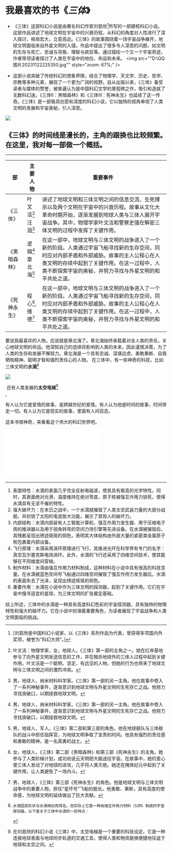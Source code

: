 # **我最喜欢的书**《*三体*》



- 《三体》这部科幻小说是由著名科幻作家刘慈欣[^1]所写的一部硬核科幻小说。这部作品讲述了地球文明在宇宙中的兴衰历程，从科幻的角度对人性进行了深入探讨，格局宏大，立意高远。《三体》的故事围绕着一场宇宙战争展开，地球文明面临来自外星文明的入侵。作品中提出了很多令人深思的问题，如文明的生存与死亡、忠诚与背叛、理智与疯狂等。通过描绘一个又一个宇宙奇迹，作者带领读者探讨了人类在宇宙中的地位、命运和未来。
  <img src=""D:\QQ图片20231122225350.jpg"" style="zoom: 67%;" />



*   这部小说突破了传统科幻的想象界限，结合了物理学、天文学、历史、哲学、宗教等多种元素，展现了一个更为广阔的视野。自从出版以来，《三体》备受读者与媒体的赞誉，被普遍认为是中国科幻文学的里程碑之作，吸引和造就了无数科幻迷。《三体Ⅱ：黑暗森林》和《三体Ⅲ：死神永生》也延续了这一传奇。《三体》是一部极具创意和深度的科幻小说，它以独特的视角审视了人类文明的发展和宇宙奥秘，引人深思。

  ![](D:\QQ图片20231123003136.jpg)

《三体》的时间线是漫长的，主角的跟换也比较频繁。在这里，我对每一部做一个概括。
---

---

| 部           | 主要人物            | 重要事件                                                     |
| ------------ | ------------------- | ------------------------------------------------------------ |
| 《三体》     | 叶文洁[^2]汪涵[^3 ] | 讲述了地球文明和三体文明之间的信息交流、生死搏杀以及两个文明在宇宙中的兴衰历程。故事从文化大革命时期开始，逐渐发展到地球人类与三体人展开宇宙战争。其中，物理学家叶文洁和警察史强在解密三体文明的过程中发挥了关键作用。 |
| 《黑暗森林》 | 逻辑[^4]章北海[^5]  | 在这一部中，地球文明与三体文明的战争进入了一个新的阶段。人类通过宇宙飞船寻找新的生存空间，同时应对内部矛盾和外部威胁。故事的主人公程心在人类文明的存续中起到了关键作用。在这一过程中，人类不断探索宇宙的奥秘，并努力寻找与外星文明的和平共处之道。 |
| 《死神永生》 | 程心[^6],维德[^7]   | 在这一部中，地球文明与三体文明的战争进入了一个新的阶段。人类通过宇宙飞船寻找新的生存空间，同时应对内部矛盾和外部威胁。故事的主人公程心在人类文明的存续中起到了关键作用。在这一过程中，人类不断探索宇宙的奥秘，并努力寻找与外星文明的和平共处之道。 |

   要说我最喜欢的人物，应该就是章北海了。章北海始终承载着对全人类的责任，关心地球文明的命运。他深知自己的选择将影响到人类的未来，因此谨慎决策，为了人类的生存和发展不懈努力。章北海是一个具有忠诚、深谋远虑、勇敢果断、自我牺牲精神、聪明才智和强烈责任心的人物。
   在三体中，有一些神奇的科技，比如三体文明的**水滴**[^8]

<img src="D:\QQ图片20231122225311.jpg" style="zoom:100%;" />

​     还有人类发展的**太空电梯**[^9]

<img src="D:\QQ图片20231122225336.jpg" style="zoom:33%;" />

有人认为它是爱情的故事，是跨越世纪的爱情。有人认为他是时间的故事，时间带走一切。有人认为它是现实的故事，里面有人间百态。

这本书很神奇，来看看这个伟大的科幻世界吧。

<iframe src="//player.bilibili.com/player.html?aid=344223355&bvid=BV1jd4y1N76w&cid=793009018&p=1" scrolling="no" border="0" frameborder="no" framespacing="0" allowfullscreen="true"> </iframe>

 

---

[^1]:[刘慈欣是中国科幻小说家，以《三体》系列作品为代表，曾获得多项国内外奖项，被誉为“科幻大师”。]



[^2]: 叶文洁：物理学家，女，地球人。《三体》第一部的主角之一。她在红岸基地参与了向外星文明发送信息的工作，并在暗杀地球外的三体人过程中起到关键作用。叶文洁是一个聪明、坚定、有远见的人物，但她的行为也带来了地球文明与三体文明之间的激烈冲突。
[^3 ]:男，地球人，纳米材料科学家。《三体》第一部的另一主角。他在故事中卷入了一系列神秘事件，逐渐意识到地球文明与外星文明的生死存亡之战。他努力寻找突破口，以期拯救地球文明。
[^4]:男，地球人，纳米材料科学家。《三体》第一部的另一主角。他在故事中卷入了一系列神秘事件，逐渐意识到地球文明与外星文明的生死存亡之战。他努力寻找突破口，以期拯救地球文明。
[^5]: 男，地球人，军人。《三体》第二部和第三部的角色。他在地球舰队与三体舰队的战斗中担任指挥官，为地球文明争取了宝贵的时间。他具有强烈的责任感和勇敢的精神，是一名英勇的战士。
[^6]: 女，地球人，《三体》第二部《黑暗森林》和第三部《死神永生》的主角。她参与了人类阶梯计划，成功劝说云天明把大脑送往宇宙。在故事中，她的爱心使三体人发动了对地球的进攻，几乎将人类灭绝。她还在掩体纪元中起到了关键作用，让人类避免了一场内斗。
[^7]: 男，地球人，《三体》第三部《死神永生》的角色。他是地球文明与三体文明战争中的重要人物，担任“星环号”飞船的舰长。他勇敢、果断，具有高度的使命感，为地球文明的延续做出了巨大贡献。
[^8]:    水滴因其形状与水滴相似而得名，但实际上它是一种由强互作用力材料（SIM）制成的宇宙探测器。以下是关于三体中水滴的一些特点：

1. 表面特性：水滴的表面几乎完全反射电磁波，使其具有极高的光学特性。同时，其表面绝对光滑，温度维持在绝对零度，原子核被强互作用力锁死，使得水滴具有无坚不摧的特性。
2. 强大破坏力：在末日之战中，一个水滴就摧毁了人类太空武装力量的大部分战舰，并封锁了太阳的电波放大功能，展示了其惊人的破坏力。
3. 内部结构：水滴内部装有人工智能计算机、强互作用力发生器、用于压缩电子雨的推进器以及用于锐角转弯的空间力场引擎等先进设备。在水滴被摧毁后，其残骸呈现出锈迹斑斑的铜色，表明其大体结构由外层大量的紧密类金属原子核包裹着内部设备。
4. 飞行原理：水滴采用涡环原理进行飞行，其推进光环在科学界有专门的名字：真空瓦尔塞克斯电场涡环。此外，水滴的飞行还采用了四维空间技术，使其能够在不同维度间穿梭。
5. 制作材料：水滴由强互作用力材料制成，这种材料在小说中具有很高的科技含量。在水滴被蓝色空间号飞船通过四维空间摧毁了强互作用力发生器后，水滴的表面失去了光泽，呈现出锈迹斑斑的铜色。
6. 重要作用：水滴在小说中作为三体文明的探测器，起到了关键作用。它们在宇宙中搜寻适宜的星球，为三体文明的扩张奠定基础。

综上所述，三体中的水滴是一种具有高度科幻色彩的宇宙探测器，具有独特的物理特性和强大的破坏力。它在小说中扮演着重要角色，为读者展现了宇宙战争和人类文明面临的挑战。

[^9]: 在刘慈欣的科幻小说《三体》中，太空电梯是一个重要的科技设定。它是一种连接地球表面与地球同步轨道的交通工具，使得人类和物资能够便捷地往返于地球和太空之间。
